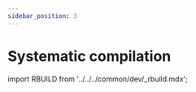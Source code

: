 ```yaml
---
sidebar_position: 3
---
```


# Systematic compilation

import RBUILD from '../../../common/dev/\_rbuild.mdx';

<RBUILD />
